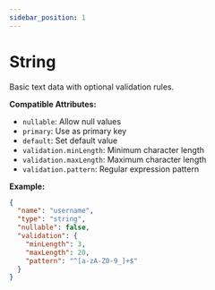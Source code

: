 ```yaml
---
sidebar_position: 1
---
```


# String
Basic text data with optional validation rules.

**Compatible Attributes:**
- `nullable`: Allow null values
- `primary`: Use as primary key
- `default`: Set default value
- `validation.minLength`: Minimum character length
- `validation.maxLength`: Maximum character length
- `validation.pattern`: Regular expression pattern

**Example:**
```json
{
  "name": "username",
  "type": "string",
  "nullable": false,
  "validation": {
    "minLength": 3,
    "maxLength": 20,
    "pattern": "^[a-zA-Z0-9_]+$"
  }
}
```
